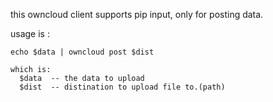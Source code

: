 
this owncloud client supports pip input, only for posting data.

usage is :

    echo $data | owncloud post $dist

    which is:
      $data  -- the data to upload
      $dist  -- distination to upload file to.(path)
